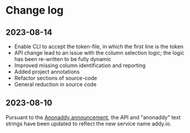 # Change log

## 2023-08-14

- Enable CLI to accept the token-file, in which the first line is the token
- API change lead to an issue with the column selection logic; the logic has been re-written to be fully dynamic
- Improved missing column identification and reporting
- Added project annotations
- Refactor sections of source-code
- General reduction in source code


## 2023-08-10

Pursuant to the [Anonaddy announcement](https://addy.io/blog/anonaddy-has-rebranded-as-addy-io/),  the API and "anonaddy" text strings have been updated to reflect the new service name addy.io.

